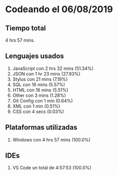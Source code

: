 # Codeando el 06/08/2019

## Tiempo total
4 hrs 57 mins.

## Lenguajes usados
1. JavaScript con 2 hrs 32 mins (51.34%)
1. JSON con 1 hr 23 mins (27.93%)
1. Stylus con 21 mins (7.19%)
1. SQL con 16 mins (5.57%)
1. HTML con 16 mins (5.51%)
1. Other con 3 mins (1.28%)
1. Git Config con 1 min (0.64%)
1. XML con 1 min (0.51%)
1. CSS con 4 secs (0.03%)

## Plataformas utilizadas
1. Windows con 4 hrs 57 mins (100.0%)

## IDEs
1. VS Code un total de 4:57:53 (100.0%)
